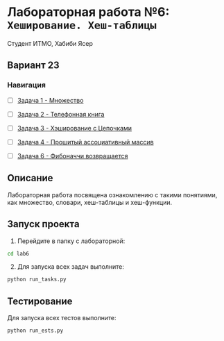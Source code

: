 # Лабораторная работа №6: `Хеширование. Хеш-таблицы`

Студент ИТМО, Хабиби Ясер

## Вариант 23

### Навигация

- [ ] [Задача 1 - Множество](task1/README.md)
- [ ] [Задача 2 - Телефонная книга](task2/README.md)
- [ ] [Задача 3 - Хэширование с Цепочками](task3/README.md)
- [ ] [Задача 4 - Прошитый ассоциативный массив](task4/README.md)
- [ ] [Задача 6 - Фибоначчи возвращается](task6/README.md)


## Описание

Лабораторная работа посвящена ознакомлению с такими понятиями, как множество, словари, хеш-таблицы и хеш-функции.

## Запуск проекта

1. Перейдите в папку с лабораторной:
```bash
cd lab6
```

2. Для запуска всех задач выполните:
```bash
python run_tasks.py
```

## Тестирование

Для запуска всех тестов выполните:
```bash
python run_ests.py
```

